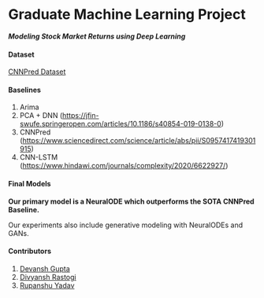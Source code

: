 # Graduate Machine Learning Project
**_Modeling Stock Market Returns using Deep Learning_**

#### Dataset
[CNNPred Dataset](https://archive.ics.uci.edu/ml/datasets/CNNpred%3A+CNN-based+stock+market+prediction+using+a+diverse+set+of+variables)

#### Baselines
1. Arima
2. PCA + DNN (https://jfin-swufe.springeropen.com/articles/10.1186/s40854-019-0138-0)
3. CNNPred (https://www.sciencedirect.com/science/article/abs/pii/S0957417419301915)
4. CNN-LSTM (https://www.hindawi.com/journals/complexity/2020/6622927/)

#### Final Models
**Our primary model is a NeuralODE which outperforms the SOTA CNNPred Baseline.**

Our experiments also include generative modeling with NeuralODEs and GANs.

#### Contributors
1. [Devansh Gupta](https://github.com/devanshgupta160)
2. [Divyansh Rastogi](https://github.com/watch24hrs-iiitd)
3. [Rupanshu Yadav](https://github.com/zyrch/)

